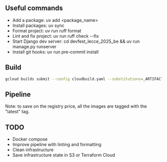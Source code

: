 ## Useful commands

- Add a package: uv add <package_name>
- Install packages: uv sync
- Format project: uv run ruff format
- Lint and fix project: uv run ruff check --fix
- Start Django dev server: cd devfest_lecce_2025_be && uv run manage.py runserver
- Install git hooks: uv run pre-commit install

## Build

```bash
gcloud builds submit --config cloudbuild.yaml --substitutions=_ARTIFACT_REGISTRY="europe-west1-docker.pkg.dev/devfest-lecce/devfest-lecce",_SERVICE_REGION="europe-west1"
```

## Pipeline

Note: to save on the registry price, all the images are tagged with the "latest" tag.

## TODO

- Docker compose
- Improve pipeline with linting and formatting
- Clean infrastructure
- Save infrastructure state in S3 or Terraform Cloud
